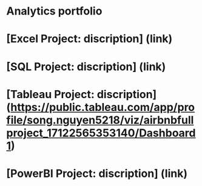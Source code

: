 # Analytics portfolio

# [Excel Project: discription] (link)



# [SQL Project: discription] (link)



# [Tableau Project: discription] (https://public.tableau.com/app/profile/song.nguyen5218/viz/airbnbfullproject_17122565353140/Dashboard1)



# [PowerBI Project: discription] (link)

